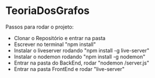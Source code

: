 # TeoriaDosGrafos

Passos para rodar o projeto:

- Clonar o Repositório e entrar na pasta
- Escrever no terminal "npm install"
- Instalar o liveserver rodando "npm install -g live-server"
- Instalar o nodemon rodando "npm install -g nodemon"
- Entrar na pasta do BackEnd, rodar "nodemon /server.js"
- Entrar na pasta FrontEnd e rodar "live-server"
